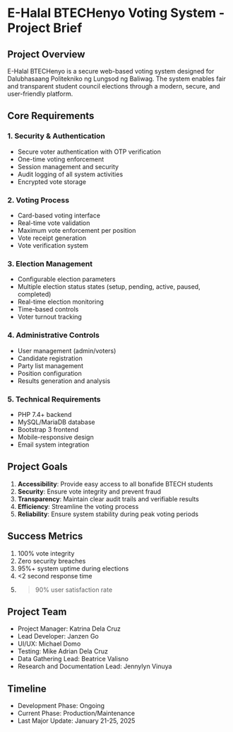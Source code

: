 # E-Halal BTECHenyo Voting System - Project Brief

## Project Overview
E-Halal BTECHenyo is a secure web-based voting system designed for Dalubhasaang Politekniko ng Lungsod ng Baliwag. The system enables fair and transparent student council elections through a modern, secure, and user-friendly platform.

## Core Requirements

### 1. Security & Authentication
- Secure voter authentication with OTP verification
- One-time voting enforcement
- Session management and security
- Audit logging of all system activities
- Encrypted vote storage

### 2. Voting Process
- Card-based voting interface
- Real-time vote validation
- Maximum vote enforcement per position
- Vote receipt generation
- Vote verification system

### 3. Election Management
- Configurable election parameters
- Multiple election status states (setup, pending, active, paused, completed)
- Real-time election monitoring
- Time-based controls
- Voter turnout tracking

### 4. Administrative Controls
- User management (admin/voters)
- Candidate registration
- Party list management
- Position configuration
- Results generation and analysis

### 5. Technical Requirements
- PHP 7.4+ backend
- MySQL/MariaDB database
- Bootstrap 3 frontend
- Mobile-responsive design
- Email system integration

## Project Goals

1. **Accessibility**: Provide easy access to all bonafide BTECH students
2. **Security**: Ensure vote integrity and prevent fraud
3. **Transparency**: Maintain clear audit trails and verifiable results
4. **Efficiency**: Streamline the voting process
5. **Reliability**: Ensure system stability during peak voting periods

## Success Metrics
1. 100% vote integrity
2. Zero security breaches
3. 95%+ system uptime during elections
4. <2 second response time
5. >90% user satisfaction rate

## Project Team
- Project Manager: Katrina Dela Cruz
- Lead Developer: Janzen Go
- UI/UX: Michael Domo
- Testing: Mike Adrian Dela Cruz
- Data Gathering Lead: Beatrice Valisno
- Research and Documentation Lead: Jennylyn Vinuya

## Timeline
- Development Phase: Ongoing
- Current Phase: Production/Maintenance
- Last Major Update: January 21-25, 2025 